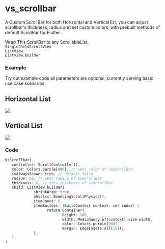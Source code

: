 # vs_scrollbar

A Custom ScrollBar for both Horizontal and Vertical list, you can adjust scrollbar's thickness, radius and set custom colors, with prebuilt methods of default ScrollBar for Flutter.

Wrap This ScrollBar to any ScrollableList.  
```SingleChildScrollView```  
```ListView```  
```Listview.builder```

### Example 
Try out example code all parameters are optional, currently serving basic use case scenarios.

## Horizontal List
![](https://github.com/VickySalunkhe/vs_scrollbar/blob/main/example/assets/horizontal.gif)


## Vertical List
![](https://github.com/VickySalunkhe/vs_scrollbar/blob/main/example/assets/vertical.gif)

### Code

```dart
VsScrollbar(
   controller: ScrollController(),
   color: Colors.purple[900], // sets color of vsScrollBar
   isAlwaysShown: true, // default false
   radius: 50, // sets radius of vsScrollBar
   thickness: 6, // sets thickness of vsScrollBar
   child: ListView.builder(
             shrinkWrap: true,
             physics: BouncingScrollPhysics(),
             itemCount: 6,
             itemBuilder: (BuildContext context, int index) {
                   return Container(
                          height: 100,
                          width: MediaQuery.of(context).size.width,
                          color: Colors.purple[900],
                          margin: EdgeInsets.all(15));
             },
   ),
)
```
